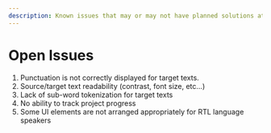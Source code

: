 ```yaml
---
description: Known issues that may or may not have planned solutions at this time.
---
```


# Open Issues

1. Punctuation is not correctly displayed for target texts.
2. Source/target text readability (contrast, font size, etc...)
3. Lack of sub-word tokenization for target texts
4. No ability to track project progress
5. Some UI elements are not arranged appropriately for RTL language speakers
